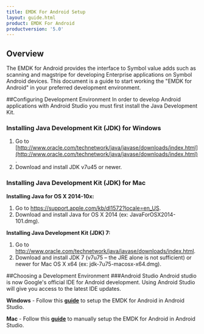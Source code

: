 ```yaml
---
title: EMDK For Android Setup
layout: guide.html
product: EMDK For Android
productversion: '5.0'
---
```


## Overview

The EMDK for Android provides the interface to Symbol value adds such as scanning and magstripe for developing Enterprise applications on Symbol Android devices.
This document is a guide to start working the "EMDK for Android" in your preferred development environment.

##Configuring Development Environment
In order to develop Android applications with Android Studio you must first install the Java Development Kit.

### Installing Java Development Kit (JDK) for Windows

1.	Go to [http://www.oracle.com/technetwork/java/javase/downloads/index.html](http://www.oracle.com/technetwork/java/javase/downloads/index.html).
2.	Download and install JDK v7u45 or newer.

### Installing Java Development Kit (JDK) for Mac

**Installing Java for OS X 2014-10x:**
1. Go to https://support.apple.com/kb/dl1572?locale=en_US.
2. Download and install Java for OS X 2014 (ex: JavaForOSX2014-101.dmg).

**Installing Java Development Kit (JDK) 7:**
1. Go to http://www.oracle.com/technetwork/java/javase/downloads/index.html.
2. Download and install JDK 7 (v7u75 – the JRE alone is not sufficient) or newer for Mac OS X x64 (ex: jdk-7u75-macosx-x64.dmg).  

##Choosing a Development Environment
###Android Studio
Android studio is now Google's official IDE for Android development. Using Android Studio will give you access to the latest IDE updates.

**Windows** - Follow this [**guide**](/emdk-for-android/5-0/guide/setupAndroidStudio) to setup the EMDK for Android in Android Studio.

**Mac** - Follow this [**guide**](/emdk-for-android/5-0/guide/setupAndroidStudioMac) to manually setup the EMDK for Android in Android Studio.

















